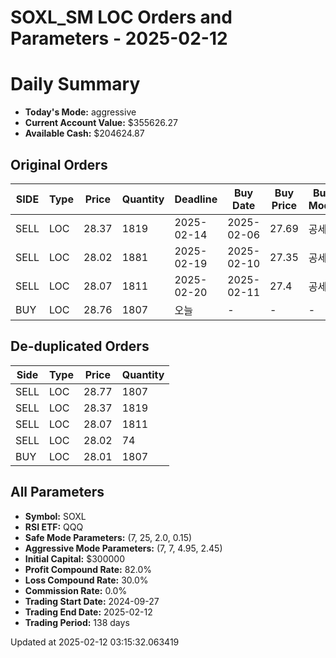 # SOXL_SM LOC Orders and Parameters - 2025-02-12

# Daily Summary

- **Today's Mode:** aggressive
- **Current Account Value:** $355626.27
- **Available Cash:** $204624.87

## Original Orders

| SIDE | Type | Price | Quantity | Deadline | Buy Date | Buy Price | Buy Mode |
|------|------|-------|----------|----------|----------|-----------|----------|
| SELL | LOC | 28.37 | 1819 | 2025-02-14 | 2025-02-06 | 27.69 | 공세 |
| SELL | LOC | 28.02 | 1881 | 2025-02-19 | 2025-02-10 | 27.35 | 공세 |
| SELL | LOC | 28.07 | 1811 | 2025-02-20 | 2025-02-11 | 27.4 | 공세 |
| BUY | LOC | 28.76 | 1807 | 오늘 | - | - | - |

## De-duplicated Orders

| Side | Type | Price | Quantity |
|------|------|-------|----------|
| SELL | LOC | 28.77 | 1807 |
| SELL | LOC | 28.37 | 1819 |
| SELL | LOC | 28.07 | 1811 |
| SELL | LOC | 28.02 | 74 |
| BUY | LOC | 28.01 | 1807 |

## All Parameters

- **Symbol:** SOXL
- **RSI ETF:** QQQ
- **Safe Mode Parameters:** (7, 25, 2.0, 0.15)
- **Aggressive Mode Parameters:** (7, 7, 4.95, 2.45)
- **Initial Capital:** $300000
- **Profit Compound Rate:** 82.0%
- **Loss Compound Rate:** 30.0%
- **Commission Rate:** 0.0%
- **Trading Start Date:** 2024-09-27
- **Trading End Date:** 2025-02-12
- **Trading Period:** 138 days

Updated at 2025-02-12 03:15:32.063419
